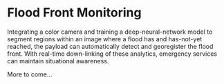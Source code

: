 # Flood Front Monitoring

Integrating a color camera and training a deep-neural-network model to segment regions within an image where a flood has and has-not-yet reached, the payload can automatically detect and georegister the flood front. With real-time down-linking of these analytics, emergency services can maintain situational awareness.

More to come...